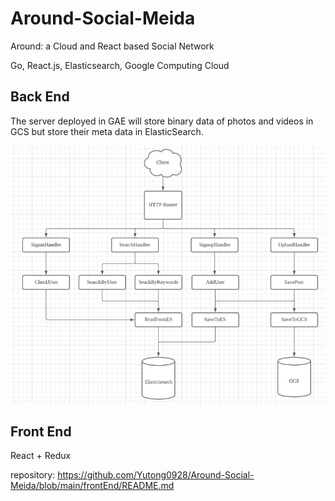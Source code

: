 # Around-Social-Meida

Around: a Cloud and React based Social Network

Go, React.js, Elasticsearch, Google Computing Cloud



## Back End

The server deployed in GAE will store binary data of photos and videos in GCS but store their meta data in ElasticSearch.

![all components](https://github.com/YW-Ma/Around/blob/master/all%20components.png)

## Front End

React + Redux

repository: https://github.com/Yutong0928/Around-Social-Meida/blob/main/frontEnd/README.md
